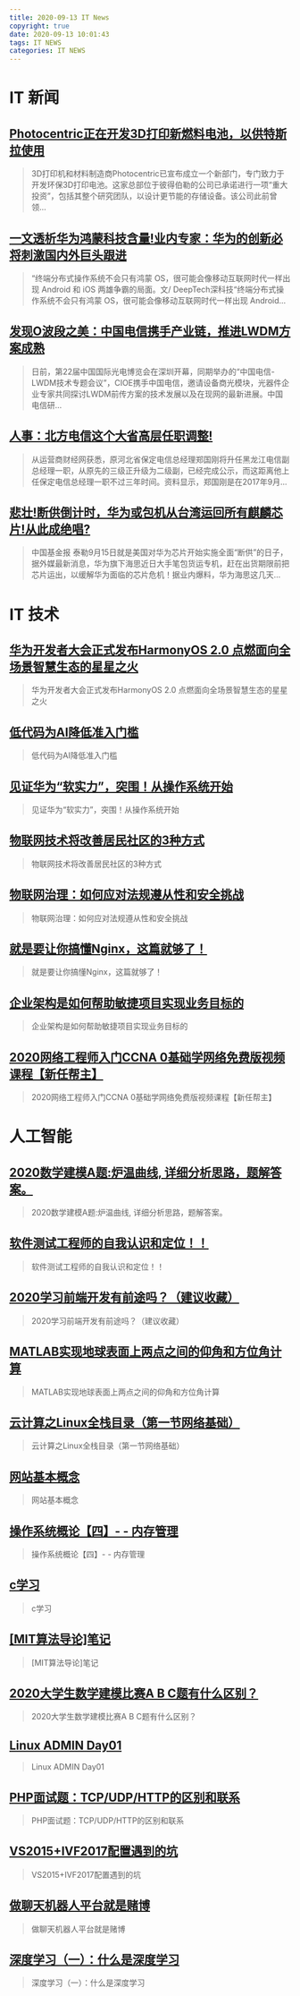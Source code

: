 ```yaml
---
title: 2020-09-13 IT News
copyright: true
date: 2020-09-13 10:01:43
tags: IT NEWS
categories: IT NEWS
---
```

# IT 新闻 
 ## [Photocentric正在开发3D打印新燃料电池，以供特斯拉使用](http://mp.weixin.qq.com/s?src=11&timestamp=1599960604&ver=2581&signature=UZ8aSWswEG5KvLwT1bWAGFOTZcn0q2L5fljYjjWXvk*0Px1SQe-HYRTAsY1FAa5sseSeEfTvVFhZ3HdZnoR6hNVyO83rv7eBDOZvaLIGHcrAmDvxrVyUmXM8YmmOfETI&new=1)
 > 3D打印机和材料制造商Photocentric已宣布成立一个新部门，专门致力于开发环保3D打印电池。这家总部位于彼得伯勒的公司已承诺进行一项“重大投资”，包括其整个研究团队，以设计更节能的存储设备。该公司此前曾领...
 ## [一文透析华为鸿蒙科技含量!业内专家：华为的创新必将刺激国内外巨头跟进](http://mp.weixin.qq.com/s?src=11&timestamp=1599960604&ver=2581&signature=7D73rfr6UEYGHjq8CHdjHM0MW12NZlrtp1*VmXbiRPcqT8*rDEI9cBa0iGzBzYqu62NEmypxIc-9wT1MrjYJ49AdqsmNu8YjEkJH2YUw4PaFooSZO*KpiX6nXe-62jXE&new=1)
 > “终端分布式操作系统不会只有鸿蒙 OS，很可能会像移动互联网时代一样出现 Android 和 iOS 两雄争霸的局面。文/ DeepTech深科技“终端分布式操作系统不会只有鸿蒙 OS，很可能会像移动互联网时代一样出现 Android...
 ## [发现O波段之美：中国电信携手产业链，推进LWDM方案成熟](http://mp.weixin.qq.com/s?src=11&timestamp=1599960604&ver=2581&signature=WUwMie6l*miszl2erCSMNeF4qsc*sb*8fvj7996Si9B0b42zjaanLhNwDcf85tUqt6ZmTFxvoaD4VqrfWacbx8VEgBbwvT*j6plX-8be*1VW3a6JntfjY2ZksujRVmg5&new=1)
 > 日前，第22届中国国际光电博览会在深圳开幕，同期举办的“中国电信-LWDM技术专题会议”，CIOE携手中国电信，邀请设备商光模块，光器件企业专家共同探讨LWDM前传方案的技术发展以及在现网的最新进展。中国电信研...
 ## [人事：北方电信这个大省高层任职调整!](http://mp.weixin.qq.com/s?src=11&timestamp=1599960604&ver=2581&signature=ErmOyFg6XEEnNzYsjMoVU5q8X5gRR*4OsngDnGW-EJesYJnBTHyGWoHL*iKMjsPRLDoLbKFEiso1iq2mtDz5Z7Dudrlq6acMkydaYi1fV4zaC6OszIa7IMbS1TwhugjC&new=1)
 > 从运营商财经网获悉，原河北省保定电信总经理郑国刚将升任黑龙江电信副总经理一职，从原先的三级正升级为二级副，已经完成公示，而这距离他上任保定电信总经理一职不过三年时间。资料显示，郑国刚是在2017年9月...
 ## [悲壮!断供倒计时，华为或包机从台湾运回所有麒麟芯片!从此成绝唱?](http://mp.weixin.qq.com/s?src=11&timestamp=1599960604&ver=2581&signature=G*fNTVUG2zeuYUl9ziz5rI9ss8By-326YNxFFqDg3xtdU5mhhTFwdyGBRRggGucm4AX-YNe8PXQAfB3YqjXEFler4zKCa2kThqrg4kFvxaeuC3rHh9k5ZCshgGLrha2z&new=1)
 > 中国基金报 泰勒9月15日就是美国对华为芯片开始实施全面“断供”的日子，据外媒最新消息，华为旗下海思近日大手笔包货运专机，赶在出货期限前把芯片运出，以缓解华为面临的芯片危机！据业内爆料，华为海思这几天...
# IT 技术 
 ## [华为开发者大会正式发布HarmonyOS 2.0   点燃面向全场景智慧生态的星星之火](http://news.51cto.com/art/202009/625966.htm)
 > 华为开发者大会正式发布HarmonyOS 2.0   点燃面向全场景智慧生态的星星之火
 ## [低代码为AI降低准入门槛](http://ai.51cto.com/art/202009/625885.htm)
 > 低代码为AI降低准入门槛
 ## [见证华为“软实力”，突围！从操作系统开始](http://os.51cto.com/art/202009/625906.htm)
 > 见证华为“软实力”，突围！从操作系统开始
 ## [物联网技术将改善居民社区的3种方式](http://iot.51cto.com/art/202009/625778.htm)
 > 物联网技术将改善居民社区的3种方式
 ## [物联网治理：如何应对法规遵从性和安全挑战](http://iot.51cto.com/art/202009/625884.htm)
 > 物联网治理：如何应对法规遵从性和安全挑战
 ## [就是要让你搞懂Nginx，这篇就够了！](http://developer.51cto.com/art/202009/625765.htm)
 > 就是要让你搞懂Nginx，这篇就够了！
 ## [企业架构是如何帮助敏捷项目实现业务目标的](http://www.cioage.com/art/202009/625764.htm)
 > 企业架构是如何帮助敏捷项目实现业务目标的
 ## [2020网络工程师入门CCNA 0基础学网络免费版视频课程【新任帮主】](http://fellow.51cto.com/art/202007/622446.htm?qd=51ctojrzd)
 > 2020网络工程师入门CCNA 0基础学网络免费版视频课程【新任帮主】
# 人工智能 
 ## [2020数学建模A题:炉温曲线,  详细分析思路，题解答案。](https://blog.csdn.net/weixin_45488131/article/details/108535336)
 > 2020数学建模A题:炉温曲线,  详细分析思路，题解答案。
 ## [软件测试工程师的自我认识和定位！！](https://blog.csdn.net/weixin_44732183/article/details/108511015)
 > 软件测试工程师的自我认识和定位！！
 ## [2020学习前端开发有前途吗？（建议收藏）](https://blog.csdn.net/gitchatxiaomi/article/details/108446097)
 > 2020学习前端开发有前途吗？（建议收藏）
 ## [MATLAB实现地球表面上两点之间的仰角和方位角计算](https://blog.csdn.net/Westbro_Jay/article/details/108530264)
 > MATLAB实现地球表面上两点之间的仰角和方位角计算
 ## [云计算之Linux全栈目录（第一节网络基础）](https://blog.csdn.net/weixin_43051805/article/details/108513130)
 > 云计算之Linux全栈目录（第一节网络基础）
 ## [网站基本概念](https://blog.csdn.net/qq_45034708/article/details/108542661)
 > 网站基本概念
 ## [操作系统概论【四】- - 内存管理](https://blog.csdn.net/weixin_43606158/article/details/108092311)
 > 操作系统概论【四】- - 内存管理
 ## [c学习](https://blog.csdn.net/alibbaab/article/details/108529745)
 > c学习
 ## [\[MIT算法导论\]笔记](https://blog.csdn.net/m0_45338067/article/details/108538549)
 > \[MIT算法导论\]笔记
 ## [2020大学生数学建模比赛A B C题有什么区别？](https://blog.csdn.net/weixin_45488131/article/details/108534898)
 > 2020大学生数学建模比赛A B C题有什么区别？
 ## [Linux ADMIN Day01](https://blog.csdn.net/weixin_43435283/article/details/108507261)
 > Linux ADMIN Day01
 ## [PHP面试题：TCP/UDP/HTTP的区别和联系](https://blog.csdn.net/weixin_49163826/article/details/108536685)
 > PHP面试题：TCP/UDP/HTTP的区别和联系
 ## [VS2015+IVF2017配置遇到的坑](https://blog.csdn.net/weixin_45735724/article/details/108520478)
 > VS2015+IVF2017配置遇到的坑
 ## [做聊天机器人平台就是赌博](https://blog.csdn.net/watson243671/article/details/108499987)
 > 做聊天机器人平台就是赌博
 ## [深度学习（一）：什么是深度学习](https://blog.csdn.net/xieweikun_7/article/details/108510242)
 > 深度学习（一）：什么是深度学习

    